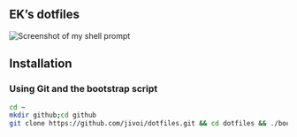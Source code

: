 ## EK’s dotfiles

![Screenshot of my shell prompt](https://i.imgur.com/DFgGu1X.png)

## Installation

### Using Git and the bootstrap script

```bash
cd ~
mkdir github;cd github
git clone https://github.com/jivoi/dotfiles.git && cd dotfiles && ./bootstrap.sh
```
